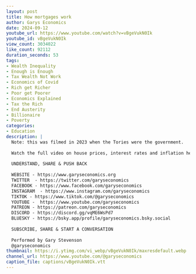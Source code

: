 ```yaml
---
layout: post
title: How mortgages work
author: Garys Economics
date: 2024-09-12
youtube_url: https://www.youtube.com/watch?v=vBgeVukN0Ik
youtube_id: vBgeVukN0Ik
view_count: 3034022
like_count: 92112
duration_seconds: 53
tags:
- Wealth Inequality
- Enough is Enough
- Tax Wealth Not Work
- Economics of Covid
- Rich get Richer
- Poor get Poorer
- Economics Explained
- Tax the Rich
- End Austerity
- Billionaire
- Poverty
categories:
- Education
description: |
  Note: this was filmed in 2023 when the Tories were the government. 
  
  Watch the full video on house prices, interest rates and inflation here: https://www.youtube.com/watch?v=GcaiTZKlCj4&ab_channel=GarysEconomics 
  
  UNDERSTAND, SHARE & PUSH BACK
  
  WEBSITE - https://www.garyseconomics.org
  TWITTER  - https://twitter.com/garyseconomics
  FACEBOOK - https://www.facebook.com/garyseconomics
  INSTAGRAM  - https://www.instagram.com/garyseconomics
  TIKTOK - https://www.tiktok.com/@garyseconomics
  YOUTUBE -  https://www.youtube.com/garyseconomics
  PATREON - https://patreon.com/garyseconomics
  DISCORD - https://discord.gg/vqME6WsPd7
  BLUESKY - https://bsky.app/profile/garyseconomics.bsky.social
  
  SUBSCRIBE, SHARE & START A CONVERSATION
  
  Performed by Gary Stevenson
  @garyseconomics
thumbnail: https://i.ytimg.com/vi_webp/vBgeVukN0Ik/maxresdefault.webp
channel_url: https://www.youtube.com/@garyseconomics
caption_file: captions/vBgeVukN0Ik.vtt
---
```


